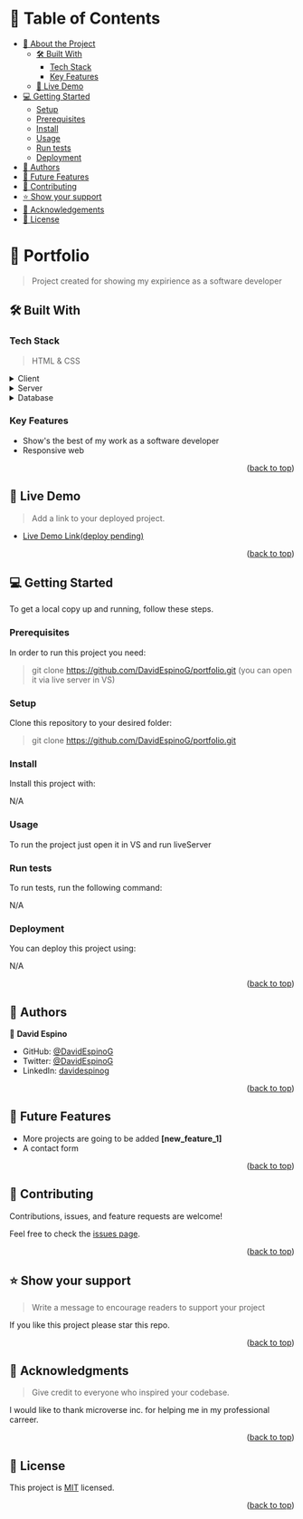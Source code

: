 <a id="readme-top"></a>

# 📗 Table of Contents

- [📖 About the Project](#about-project)
  - [🛠 Built With](#built-with)
    - [Tech Stack](#tech-stack)
    - [Key Features](#key-features)
  - [🚀 Live Demo](#live-demo)
- [💻 Getting Started](#getting-started)
  - [Setup](#setup)
  - [Prerequisites](#prerequisites)
  - [Install](#install)
  - [Usage](#usage)
  - [Run tests](#run-tests)
  - [Deployment](#triangular_flag_on_post-deployment)
- [👥 Authors](#authors)
- [🔭 Future Features](#future-features)
- [🤝 Contributing](#contributing)
- [⭐️ Show your support](#support)
- [🙏 Acknowledgements](#acknowledgements)
- [📝 License](#license)

<!-- PROJECT DESCRIPTION -->

# 📖 Portfolio <a id="about-project"></a>

> Project created for showing my expirience as a software developer

## 🛠 Built With <a id="built-with"></a>

### Tech Stack <a id="tech-stack"></a>

> HTML & CSS

<details>
  <summary>Client</summary>
  <ul>
    <li><a href="#">HTML & CSS</a></li>
  </ul>
</details>

<details>
  <summary>Server</summary>
  <ul>
    <li><a href="#">N/A</a></li>
  </ul>
</details>

<details>
<summary>Database</summary>
  <ul>
    <li><a href="#">N/A</a></li>
  </ul>
</details>

<!-- Features -->

### Key Features <a id="key-features"></a>

- Show's the best of my work as a software developer
- Responsive web

<p align="right">(<a href="#readme-top">back to top</a>)</p>

<!-- LIVE DEMO -->

## 🚀 Live Demo <a id="live-demo"></a>

> Add a link to your deployed project.

- [Live Demo Link(deploy pending)](https://yourdeployedapplicationlink.com)

<p align="right">(<a href="#readme-top">back to top</a>)</p>

<!-- GETTING STARTED -->

## 💻 Getting Started <a id="getting-started"></a>


To get a local copy up and running, follow these steps.

### Prerequisites

In order to run this project you need:

> git clone https://github.com/DavidEspinoG/portfolio.git
> (you can open it via live server in VS)

### Setup

Clone this repository to your desired folder:

> git clone https://github.com/DavidEspinoG/portfolio.git

### Install

Install this project with:

N/A

### Usage

To run the project just open it in VS and run liveServer


### Run tests

To run tests, run the following command:

N/A
### Deployment

You can deploy this project using:

N/A

<p align="right">(<a href="#readme-top">back to top</a>)</p>

<!-- AUTHORS -->

## 👥 Authors <a id="authors"></a>


👤 **David Espino**

- GitHub: [@DavidEspinoG](https://github.com/DavidEspinoG)
- Twitter: [@DavidEspinoG](https://twitter.com/DavidEspinoG)
- LinkedIn: [davidespinog](https://linkedin.com/in/davidespinog)


<p align="right">(<a href="#readme-top">back to top</a>)</p>

<!-- FUTURE FEATURES -->

## 🔭 Future Features <a id="future-features"></a>


- More projects are going to be added **[new_feature_1]**
- A contact form

<p align="right">(<a href="#readme-top">back to top</a>)</p>

<!-- CONTRIBUTING -->

## 🤝 Contributing <a id="contributing"></a>

Contributions, issues, and feature requests are welcome!

Feel free to check the [issues page](../../issues/).

<p align="right">(<a href="#readme-top">back to top</a>)</p>

<!-- SUPPORT -->

## ⭐️ Show your support <a id="support"></a>

> Write a message to encourage readers to support your project

If you like this project please star this repo.

<p align="right">(<a href="#readme-top">back to top</a>)</p>

<!-- ACKNOWLEDGEMENTS -->

## 🙏 Acknowledgments <a id="acknowledgements"></a>

> Give credit to everyone who inspired your codebase.

I would like to thank microverse inc. for helping me in my professional carreer. 

<p align="right">(<a href="#readme-top">back to top</a>)</p>

<!-- LICENSE -->

## 📝 License <a id="license"></a>

This project is [MIT](./MIT.md) licensed.

<p align="right">(<a href="#readme-top">back to top</a>)</p>